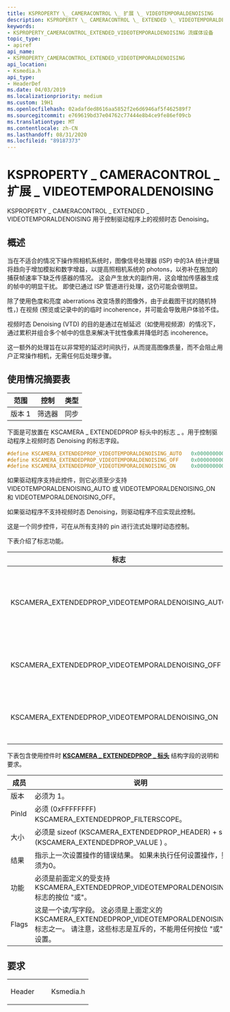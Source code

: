 ```yaml
---
title: KSPROPERTY \_ CAMERACONTROL \_ 扩展 \_ VIDEOTEMPORALDENOISING
description: KSPROPERTY \_ CAMERACONTROL \_ EXTENDED \_ VIDEOTEMPORALDENOISING 用于控制驱动程序上的视频时态 Denoising。
keywords:
- KSPROPERTY_CAMERACONTROL_EXTENDED_VIDEOTEMPORALDENOISING 流媒体设备
topic_type:
- apiref
api_name:
- KSPROPERTY_CAMERACONTROL_EXTENDED_VIDEOTEMPORALDENOISING
api_location:
- Ksmedia.h
api_type:
- HeaderDef
ms.date: 04/03/2019
ms.localizationpriority: medium
ms.custom: 19H1
ms.openlocfilehash: 02adafded8616aa5852f2e6d6946af5f462589f7
ms.sourcegitcommit: e769619bd37e04762c77444e8b4ce9fe86ef09cb
ms.translationtype: MT
ms.contentlocale: zh-CN
ms.lasthandoff: 08/31/2020
ms.locfileid: "89187373"
---
```

# <a name="ksproperty_cameracontrol_extended_videotemporaldenoising"></a>KSPROPERTY \_ CAMERACONTROL \_ 扩展 \_ VIDEOTEMPORALDENOISING

KSPROPERTY \_ CAMERACONTROL \_ EXTENDED \_ VIDEOTEMPORALDENOISING 用于控制驱动程序上的视频时态 Denoising。

## <a name="overview"></a>概述

当在不适合的情况下操作照相机系统时，图像信号处理器 (ISP) 中的3A 统计逻辑将趋向于增加模拟和数字增益，以提高照相机系统的 photons，以弥补在施加的捕获帧速率下缺乏传感器的情况。 这会产生放大的副作用，这会增加传感器生成的帧中的明显干扰。 即使已通过 ISP 管道进行处理，这仍可能会很明显。

除了使用色度和亮度 aberrations 改变场景的图像外，由于此截图干扰的随机特性，) 在视频 (预览或记录中的的临时 incoherence，并可能会导致用户体验不佳。

视频时态 Denoising (VTD) 的目的是通过在帧延迟（如使用视频源）的情况下，通过累积并组合多个帧中的信息来解决干扰性像素并降低时态 incoherence。

这一额外的处理旨在以非常短的延迟时间执行，从而提高图像质量，而不会阻止用户正常操作相机，无需任何后处理步骤。

## <a name="usage-summary-table"></a>使用情况摘要表

| 范围 | 控制 | 类型 |
| --- | --- | --- |
| 版本 1 | 筛选器 | 同步 |

下面是可放置在 KSCAMERA \_ EXTENDEDPROP 标头中的标志 \_ 。用于控制驱动程序上视频时态 Denoising 的标志字段。

```cpp
#define KSCAMERA_EXTENDEDPROP_VIDEOTEMPORALDENOISING_AUTO   0x0000000000000001
#define KSCAMERA_EXTENDEDPROP_VIDEOTEMPORALDENOISING_OFF    0x0000000000000002
#define KSCAMERA_EXTENDEDPROP_VIDEOTEMPORALDENOISING_ON     0x0000000000000004
```

如果驱动程序支持此控件，则它必须至少支持 VIDEOTEMPORALDENOISING_AUTO 或 VIDEOTEMPORALDENOISING_ON 和 VIDEOTEMPORALDENOISING_OFF。

如果驱动程序不支持视频时态 Denoising，则驱动程序不应实现此控制。

这是一个同步控件，可在从所有支持的 pin 进行流式处理时动态控制。  

下表介绍了标志功能。

| 标志 | 描述 |
| --- | --- |
| KSCAMERA_EXTENDEDPROP_VIDEOTEMPORALDENOISING_AUTO | 如果 KSCAMERA_EXTENDEDPROP_VIDEOTEMPORALDENOISING_OFF 和 KSCAMERA_EXTENDEDPROP_VIDEOTEMPORALDENOISING_ON 不受支持，则这是必需的功能。 指定时，视频时态 Denoising 会自动在驱动程序中启用或禁用，并影响可见光线范围内的所有支持的 pin 流式处理像素。 虽然这并不保证始终能处理帧，但这意味着，如果通过 ISP 传递视频信号，则可能会在实施者的 discretions 上发生这种情况。 |
| KSCAMERA_EXTENDEDPROP_VIDEOTEMPORALDENOISING_OFF | 如果 KSCAMERA_EXTENDEDPROP_VIDEOTEMPORALDENOISING_AUTO 不受支持，则这是必需的功能，如果是，则是可选的。 如果指定此项，则会在驱动程序中同时禁用视频时态 Denoising，以用于可见光线范围内的所有支持的 pin 流式处理像素。 |
| KSCAMERA_EXTENDEDPROP_VIDEOTEMPORALDENOISING_ON | 如果 KSCAMERA_EXTENDEDPROP_VIDEOTEMPORALDENOISING_AUTO 不受支持，则这是必需的功能，如果是，则是可选的。 如果指定此项，则会在驱动程序中为可见光线范围内的所有支持的 pin 流式处理像素同时启用视频时态 Denoising。 |

下表包含使用控件时 [**KSCAMERA \_ EXTENDEDPROP \_ 标头**](/windows-hardware/drivers/ddi/ksmedia/ns-ksmedia-tagkscamera_extendedprop_header) 结构字段的说明和要求。

| 成员 | 说明 |
| --- | --- |
| 版本 | 必须为 1。 |
| PinId | 必须 (0xFFFFFFFF) KSCAMERA_EXTENDEDPROP_FILTERSCOPE。 |
| 大小 | 必须是 sizeof (KSCAMERA_EXTENDEDPROP_HEADER) + sizeof (KSCAMERA_EXTENDEDPROP_VALUE ) 。 |
| 结果 | 指示上一次设置操作的错误结果。  如果未执行任何设置操作，则此必须为0。 |
| 功能 | 必须是前面定义的受支持 KSCAMERA_EXTENDEDPROP_VIDEOTEMPORALDENOISING_ * 标志的按位 "或"。 |
| Flags | 这是一个读/写字段。  这必须是上面定义的 KSCAMERA_EXTENDEDPROP_VIDEOTEMPORALDENOISING_XXX 标志之一。 请注意，这些标志是互斥的，不能用任何按位 "或" 组合来设置。 |

## <a name="requirements"></a>要求

<table>
<colgroup>
<col width="50%" />
<col width="50%" />
</colgroup>
<tbody>
<tr class="odd">
<td><p>Header</p></td>
<td>Ksmedia.h</td>
</tr>
</tbody>
</table>